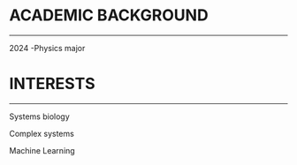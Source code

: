 # ACADEMIC BACKGROUND

------

2024 -Physics major





# INTERESTS

------

Systems biology

Complex systems

Machine Learning
